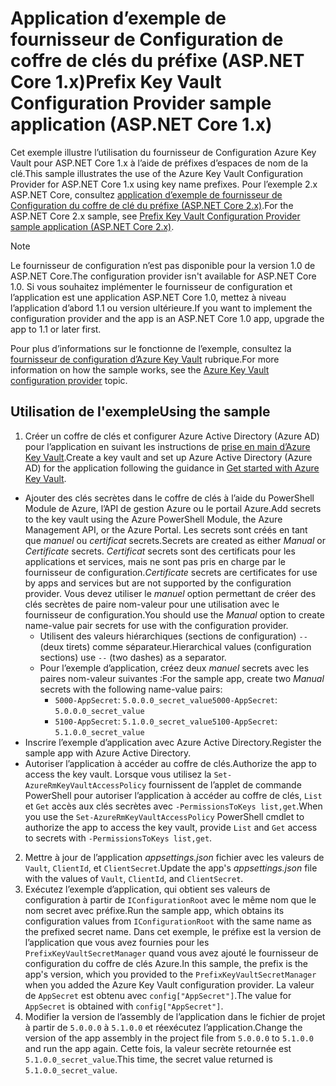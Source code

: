 # <a name="prefix-key-vault-configuration-provider-sample-application-aspnet-core-1x"></a><span data-ttu-id="32a30-101">Application d’exemple de fournisseur de Configuration de coffre de clés du préfixe (ASP.NET Core 1.x)</span><span class="sxs-lookup"><span data-stu-id="32a30-101">Prefix Key Vault Configuration Provider sample application (ASP.NET Core 1.x)</span></span>

<span data-ttu-id="32a30-102">Cet exemple illustre l’utilisation du fournisseur de Configuration Azure Key Vault pour ASP.NET Core 1.x à l’aide de préfixes d’espaces de nom de la clé.</span><span class="sxs-lookup"><span data-stu-id="32a30-102">This sample illustrates the use of the Azure Key Vault Configuration Provider for ASP.NET Core 1.x using key name prefixes.</span></span> <span data-ttu-id="32a30-103">Pour l’exemple 2.x ASP.NET Core, consultez [application d’exemple de fournisseur de Configuration du coffre de clé du préfixe (ASP.NET Core 2.x)](https://github.com/aspnet/Docs/tree/master/aspnetcore/security/key-vault-configuration/samples/key-name-prefix-sample/2.x).</span><span class="sxs-lookup"><span data-stu-id="32a30-103">For the ASP.NET Core 2.x sample, see [Prefix Key Vault Configuration Provider sample application (ASP.NET Core 2.x)](https://github.com/aspnet/Docs/tree/master/aspnetcore/security/key-vault-configuration/samples/key-name-prefix-sample/2.x).</span></span>

> [!NOTE]
> <span data-ttu-id="32a30-104">Le fournisseur de configuration n’est pas disponible pour la version 1.0 de ASP.NET Core.</span><span class="sxs-lookup"><span data-stu-id="32a30-104">The configuration provider isn't available for ASP.NET Core 1.0.</span></span> <span data-ttu-id="32a30-105">Si vous souhaitez implémenter le fournisseur de configuration et l’application est une application ASP.NET Core 1.0, mettez à niveau l’application d’abord 1.1 ou version ultérieure.</span><span class="sxs-lookup"><span data-stu-id="32a30-105">If you want to implement the configuration provider and the app is an ASP.NET Core 1.0 app, upgrade the app to 1.1 or later first.</span></span>

<span data-ttu-id="32a30-106">Pour plus d’informations sur le fonctionne de l’exemple, consultez la [fournisseur de configuration d’Azure Key Vault](xref:security/key-vault-configuration) rubrique.</span><span class="sxs-lookup"><span data-stu-id="32a30-106">For more information on how the sample works, see the [Azure Key Vault configuration provider](xref:security/key-vault-configuration) topic.</span></span>

## <a name="using-the-sample"></a><span data-ttu-id="32a30-107">Utilisation de l'exemple</span><span class="sxs-lookup"><span data-stu-id="32a30-107">Using the sample</span></span>
1. <span data-ttu-id="32a30-108">Créer un coffre de clés et configurer Azure Active Directory (Azure AD) pour l’application en suivant les instructions de [prise en main d’Azure Key Vault](https://azure.microsoft.com/documentation/articles/key-vault-get-started/).</span><span class="sxs-lookup"><span data-stu-id="32a30-108">Create a key vault and set up Azure Active Directory (Azure AD) for the application following the guidance in [Get started with Azure Key Vault](https://azure.microsoft.com/documentation/articles/key-vault-get-started/).</span></span>
  * <span data-ttu-id="32a30-109">Ajouter des clés secrètes dans le coffre de clés à l’aide du PowerShell Module de Azure, l’API de gestion Azure ou le portail Azure.</span><span class="sxs-lookup"><span data-stu-id="32a30-109">Add secrets to the key vault using the Azure PowerShell Module, the Azure Management API, or the Azure Portal.</span></span> <span data-ttu-id="32a30-110">Les secrets sont créés en tant que *manuel* ou *certificat* secrets.</span><span class="sxs-lookup"><span data-stu-id="32a30-110">Secrets are created as either *Manual* or *Certificate* secrets.</span></span> <span data-ttu-id="32a30-111">*Certificat* secrets sont des certificats pour les applications et services, mais ne sont pas pris en charge par le fournisseur de configuration.</span><span class="sxs-lookup"><span data-stu-id="32a30-111">*Certificate* secrets are certificates for use by apps and services but are not supported by the configuration provider.</span></span> <span data-ttu-id="32a30-112">Vous devez utiliser le *manuel* option permettant de créer des clés secrètes de paire nom-valeur pour une utilisation avec le fournisseur de configuration.</span><span class="sxs-lookup"><span data-stu-id="32a30-112">You should use the *Manual* option to create name-value pair secrets for use with the configuration provider.</span></span>
    * <span data-ttu-id="32a30-113">Utilisent des valeurs hiérarchiques (sections de configuration) `--` (deux tirets) comme séparateur.</span><span class="sxs-lookup"><span data-stu-id="32a30-113">Hierarchical values (configuration sections) use `--` (two dashes) as a separator.</span></span>
    * <span data-ttu-id="32a30-114">Pour l’exemple d’application, créez deux *manuel* secrets avec les paires nom-valeur suivantes :</span><span class="sxs-lookup"><span data-stu-id="32a30-114">For the sample app, create two *Manual* secrets with the following name-value pairs:</span></span>
      * <span data-ttu-id="32a30-115">`5000-AppSecret`: `5.0.0.0_secret_value`</span><span class="sxs-lookup"><span data-stu-id="32a30-115">`5000-AppSecret`: `5.0.0.0_secret_value`</span></span>
      * <span data-ttu-id="32a30-116">`5100-AppSecret`: `5.1.0.0_secret_value`</span><span class="sxs-lookup"><span data-stu-id="32a30-116">`5100-AppSecret`: `5.1.0.0_secret_value`</span></span>
  * <span data-ttu-id="32a30-117">Inscrire l’exemple d’application avec Azure Active Directory.</span><span class="sxs-lookup"><span data-stu-id="32a30-117">Register the sample app with Azure Active Directory.</span></span>
  * <span data-ttu-id="32a30-118">Autoriser l’application à accéder au coffre de clés.</span><span class="sxs-lookup"><span data-stu-id="32a30-118">Authorize the app to access the key vault.</span></span> <span data-ttu-id="32a30-119">Lorsque vous utilisez la `Set-AzureRmKeyVaultAccessPolicy` fournissent de l’applet de commande PowerShell pour autoriser l’application à accéder au coffre de clés, `List` et `Get` accès aux clés secrètes avec `-PermissionsToKeys list,get`.</span><span class="sxs-lookup"><span data-stu-id="32a30-119">When you use the `Set-AzureRmKeyVaultAccessPolicy` PowerShell cmdlet to authorize the app to access the key vault, provide `List` and `Get` access to secrets with `-PermissionsToKeys list,get`.</span></span>
2. <span data-ttu-id="32a30-120">Mettre à jour de l’application *appsettings.json* fichier avec les valeurs de `Vault`, `ClientId`, et `ClientSecret`.</span><span class="sxs-lookup"><span data-stu-id="32a30-120">Update the app's *appsettings.json* file with the values of `Vault`, `ClientId`, and `ClientSecret`.</span></span>
3. <span data-ttu-id="32a30-121">Exécutez l’exemple d’application, qui obtient ses valeurs de configuration à partir de `IConfigurationRoot` avec le même nom que le nom secret avec préfixe.</span><span class="sxs-lookup"><span data-stu-id="32a30-121">Run the sample app, which obtains its configuration values from `IConfigurationRoot` with the same name as the prefixed secret name.</span></span> <span data-ttu-id="32a30-122">Dans cet exemple, le préfixe est la version de l’application que vous avez fournies pour les `PrefixKeyVaultSecretManager` quand vous avez ajouté le fournisseur de configuration du coffre de clés Azure.</span><span class="sxs-lookup"><span data-stu-id="32a30-122">In this sample, the prefix is the app's version, which you provided to the `PrefixKeyVaultSecretManager` when you added the Azure Key Vault configuration provider.</span></span> <span data-ttu-id="32a30-123">La valeur de `AppSecret` est obtenu avec `config["AppSecret"]`.</span><span class="sxs-lookup"><span data-stu-id="32a30-123">The value for `AppSecret` is obtained with `config["AppSecret"]`.</span></span>
4. <span data-ttu-id="32a30-124">Modifier la version de l’assembly de l’application dans le fichier de projet à partir de `5.0.0.0` à `5.1.0.0` et réexécutez l’application.</span><span class="sxs-lookup"><span data-stu-id="32a30-124">Change the version of the app assembly in the project file from `5.0.0.0` to `5.1.0.0` and run the app again.</span></span> <span data-ttu-id="32a30-125">Cette fois, la valeur secrète retournée est `5.1.0.0_secret_value`.</span><span class="sxs-lookup"><span data-stu-id="32a30-125">This time, the secret value returned is `5.1.0.0_secret_value`.</span></span>

